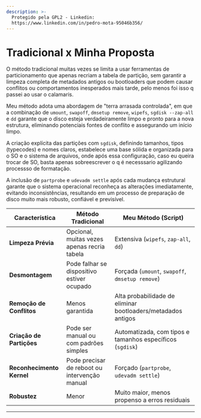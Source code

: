 ```yaml
---
description: >-
  Protegido pela GPL2 - Linkedin:
  https://www.linkedin.com/in/pedro-mota-95046b356/
---
```


# Tradicional x Minha Proposta

O método tradicional muitas vezes se limita a usar ferramentas de particionamento que apenas recriam a tabela de partição, sem garantir a limpeza completa de metadados antigos ou bootloaders que podem causar conflitos ou comportamentos inesperados mais tarde, pelo menos foi isso q passei ao usar o calamaris.

Meu método adota uma abordagem de "terra arrasada controlada", em que a combinação de `umount`, `swapoff`, `dmsetup remove`, `wipefs`, `sgdisk --zap-all` e `dd` garante que o disco esteja verdadeiramente limpo e pronto para a nova estrutura, eliminando potenciais fontes de conflito e assegurando um início limpo.

A criação explícita das partições com `sgdisk`, definindo tamanhos, tipos (typecodes) e nomes claros, estabelece uma base sólida e organizada para o SO e o sistema de arquivos, onde após essa configuração, caso eu queira trocar de SO, basta apenas sobreescrever o q é necesssario agilizando processso de formatação.&#x20;

A inclusão de `partprobe` e `udevadm settle` após cada mudança estrutural garante que o sistema operacional reconheça as alterações imediatamente, evitando inconsistências, resultando em um processo de preparação de disco muito mais robusto, confiável e previsível.

| **Característica**        | **Método Tradicional**                        | **Meu Método (Script)**                                      |
| ------------------------- | --------------------------------------------- | ------------------------------------------------------------ |
| **Limpeza Prévia**        | Opcional, muitas vezes apenas recria tabela   | Extensiva (`wipefs`, `zap-all`, `dd`)                        |
| **Desmontagem**           | Pode falhar se dispositivo estiver ocupado    | Forçada (`umount`, `swapoff`, `dmsetup remove`)              |
| **Remoção de Conflitos**  | Menos garantida                               | Alta probabilidade de eliminar bootloaders/metadados antigos |
| **Criação de Partições**  | Pode ser manual ou com padrões simples        | Automatizada, com tipos e tamanhos específicos (`sgdisk`)    |
| **Reconhecimento Kernel** | Pode precisar de reboot ou intervenção manual | Forçado (`partprobe`, `udevadm settle`)                      |
| **Robustez**              | Menor                                         | Muito maior, menos propenso a erros residuais                |

***
